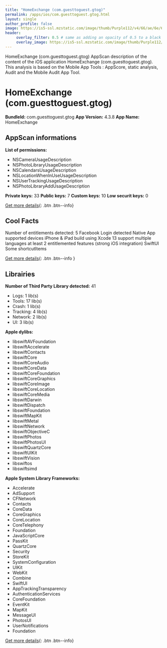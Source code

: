 ```yaml
---
title: "HomeExchange (com.guesttoguest.gtog)"
permalink: /apps/ios/com.guesttoguest.gtog.html
layout: single
author_profile: false
image: https://is5-ssl.mzstatic.com/image/thumb/Purple112/v4/66/ae/6e/66ae6ece-467c-5a70-04e4-27ec72eb6954/AppIcon-0-0-1x_U007emarketing-0-0-0-7-0-0-sRGB-0-0-0-GLES2_U002c0-512MB-85-220-0-0.png/512x512bb.jpg
header: 
     overlay_filter: 0.5 # same as adding an opacity of 0.5 to a black background
     overlay_image: https://is5-ssl.mzstatic.com/image/thumb/Purple112/v4/66/ae/6e/66ae6ece-467c-5a70-04e4-27ec72eb6954/AppIcon-0-0-1x_U007emarketing-0-0-0-7-0-0-sRGB-0-0-0-GLES2_U002c0-512MB-85-220-0-0.png/512x512bb.jpg
---
```

HomeExchange (com.guesttoguest.gtog) AppScan description of the content of the iOS application HomeExchange (com.guesttoguest.gtog). This analysis is based on the Mobile App Tools : AppScore, static analysis, Audit and the Mobile Audit App Tool.

# HomeExchange (com.guesttoguest.gtog)

**BundleId:** com.guesttoguest.gtog
**App Version:** 4.3.8
**App Name:** HomeExchange


## AppScan informations 

**List of permissions:** 
- NSCameraUsageDescription
- NSPhotoLibraryUsageDescription
- NSCalendarsUsageDescription
- NSLocationWhenInUseUsageDescription
- NSUserTrackingUsageDescription
- NSPhotoLibraryAddUsageDescription
  
  
**Private keys:** 33
**Public keys:** 7
**Custom keys:** 10
**Low securit keys:** 0
  
[Get more details](/pricing.html){: .btn .btn--info}

## Cool Facts

Number of entitlements detected: 5
Facebook Login detected
Native App
supported devices iPhone & iPad
build using Xcode 13
support multiple languages
at least 2 entitlemented features (strong iOS integration)
SwiftUI
Some shortcutItems 
  
[Get more details](/pricing.html){: .btn .btn--info }

## Librairies 
**Number of Third Party Library detected:** 41
- Logs: 1 lib(s)
- Tools: 17 lib(s)
- Crash: 1 lib(s)
- Tracking: 4 lib(s)
- Network: 2 lib(s)
- UI: 3 lib(s)


**Apple dylibs:**
- libswiftAVFoundation
- libswiftAccelerate
- libswiftContacts
- libswiftCore
- libswiftCoreAudio
- libswiftCoreData
- libswiftCoreFoundation
- libswiftCoreGraphics
- libswiftCoreImage
- libswiftCoreLocation
- libswiftCoreMedia
- libswiftDarwin
- libswiftDispatch
- libswiftFoundation
- libswiftMapKit
- libswiftMetal
- libswiftNetwork
- libswiftObjectiveC
- libswiftPhotos
- libswiftPhotosUI
- libswiftQuartzCore
- libswiftUIKit
- libswiftVision
- libswiftos
- libswiftsimd


**Apple System Library Frameworks:**
- Accelerate
- AdSupport
- CFNetwork
- Contacts
- CoreData
- CoreGraphics
- CoreLocation
- CoreTelephony
- Foundation
- JavaScriptCore
- PassKit
- QuartzCore
- Security
- StoreKit
- SystemConfiguration
- UIKit
- WebKit
- Combine
- SwiftUI
- AppTrackingTransparency
- AuthenticationServices
- CoreFoundation
- EventKit
- MapKit
- MessageUI
- PhotosUI
- UserNotifications
- Foundation


  
[Get more details](/pricing.html){: .btn .btn--info}

